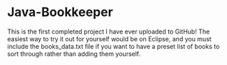 # Java-Bookkeeper

This is the first completed project I have ever uploaded to GitHub! 
The easiest way to try it out for yourself would be on Eclipse, and you must include the books_data.txt file if you want to have a preset list of books to sort through rather than adding them yourself.

